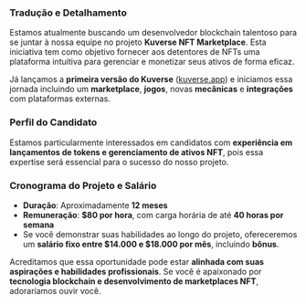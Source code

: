### **Tradução e Detalhamento**
Estamos atualmente buscando um desenvolvedor blockchain talentoso para se juntar à nossa equipe no projeto **Kuverse NFT Marketplace**. Esta iniciativa tem como objetivo fornecer aos detentores de NFTs uma plataforma intuitiva para gerenciar e monetizar seus ativos de forma eficaz.

Já lançamos a **primeira versão do Kuverse** ([kuverse.app](https://kuverse.app)) e iniciamos essa jornada incluindo um **marketplace**, **jogos**, novas **mecânicas** e **integrações** com plataformas externas.

### **Perfil do Candidato**
Estamos particularmente interessados em candidatos com **experiência em lançamentos de tokens e gerenciamento de ativos NFT**, pois essa expertise será essencial para o sucesso do nosso projeto.

### **Cronograma do Projeto e Salário**
- **Duração**: Aproximadamente **12 meses**
- **Remuneração**: **$80 por hora**, com carga horária de até **40 horas por semana**
- Se você demonstrar suas habilidades ao longo do projeto, ofereceremos um **salário fixo entre $14.000 e $18.000 por mês**, incluindo **bônus**.

Acreditamos que essa oportunidade pode estar **alinhada com suas aspirações e habilidades profissionais**. Se você é apaixonado por **tecnologia blockchain e desenvolvimento de marketplaces NFT**, adoraríamos ouvir você.